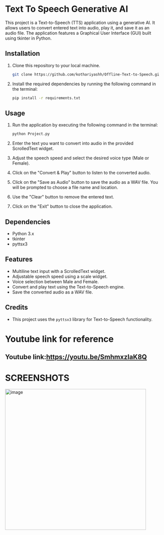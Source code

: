 
# Text To Speech Generative AI

This project is a Text-to-Speech (TTS) application using a generative AI. It allows users to convert entered text into audio, play it, and save it as an audio file. The application features a Graphical User Interface (GUI) built using tkinter in Python.

## Installation

1. Clone this repository to your local machine.

    ```bash
    git clone https://github.com/kothariyashh/Offline-Text-to-Speech.git
     ```

2. Install the required dependencies by running the following command in the terminal:

    ```bash
    pip install -r requirements.txt
    ```

## Usage

1. Run the application by executing the following command in the terminal:

    ```bash
    python Project.py
    ```

2. Enter the text you want to convert into audio in the provided ScrolledText widget.

3. Adjust the speech speed and select the desired voice type (Male or Female).

4. Click on the "Convert & Play" button to listen to the converted audio.

5. Click on the "Save as Audio" button to save the audio as a WAV file. You will be prompted to choose a file name and location.

6. Use the "Clear" button to remove the entered text.

7. Click on the "Exit" button to close the application.

## Dependencies

- Python 3.x
- tkinter
- pyttsx3

## Features

- Multiline text input with a ScrolledText widget.
- Adjustable speech speed using a scale widget.
- Voice selection between Male and Female.
- Convert and play text using the Text-to-Speech engine.
- Save the converted audio as a WAV file.


## Credits

- This project uses the `pyttsx3` library for Text-to-Speech functionality.

# Youtube link for reference

## Youtube link:https://youtu.be/SmhmxzIaK8Q

# SCREENSHOTS

<img width="460" alt="image" src="https://github.com/kothariyashh/Offline-Text-to-Speech/assets/95516314/908800ca-3a01-43e9-90b6-219e94440bb1">

